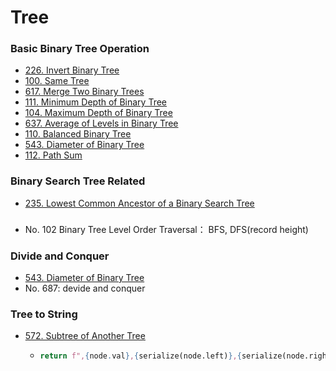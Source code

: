 # Tree

### Basic Binary Tree Operation

* [226. Invert Binary Tree](https://leetcode.com/problems/invert-binary-tree/)
* [100. Same Tree](https://leetcode.com/problems/same-tree/)
* [617. Merge Two Binary Trees](https://leetcode.com/problems/merge-two-binary-trees/)
* [111. Minimum Depth of Binary Tree](https://leetcode.com/problems/minimum-depth-of-binary-tree/)
* [104. Maximum Depth of Binary Tree](https://leetcode.com/problems/maximum-depth-of-binary-tree/)
* [637. Average of Levels in Binary Tree](https://leetcode.com/problems/average-of-levels-in-binary-tree/)
* [110. Balanced Binary Tree](https://leetcode.com/problems/balanced-binary-tree/)
* [543. Diameter of Binary Tree](https://leetcode.com/problems/diameter-of-binary-tree/)
* [112. Path Sum](https://leetcode.com/problems/path-sum/)





### Binary Search Tree Related

* [235. Lowest Common Ancestor of a Binary Search Tree](https://leetcode.com/problems/lowest-common-ancestor-of-a-binary-search-tree/)



###

* No. 102 Binary Tree Level Order Traversal： BFS, DFS(record height)

### Divide and Conquer

* [543. Diameter of Binary Tree](https://leetcode.com/problems/diameter-of-binary-tree/)
* No. 687: devide and conquer



### Tree to String

* [572. Subtree of Another Tree](https://leetcode.com/problems/subtree-of-another-tree/)&#x20;
  * ```python
    return f",{node.val},{serialize(node.left)},{serialize(node.right)}"
    ```
